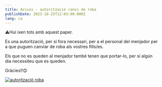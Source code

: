 ```yaml
---
title: Avisos - autorització canvi de roba
publishDate: 2023-10-25T12:03:00.000Z
lang: ca
---
```

⚠️Hui ixen tots amb aquest paper.

Es una autorització, per si fora necessari, per a el personal del menjador per a que puguen canviar de roba als vostres fills/es.

Els que no es queden al menjador també tenen que portar-lo, per si algún dia necessiteu que es queden.

Gràcies!!😊

[![autorització roba](/images/avisos-01.webp)](/images/avisos-01.webp)